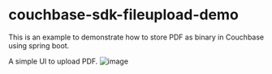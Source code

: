 # couchbase-sdk-fileupload-demo
This is an example to demonstrate how to store PDF as binary in Couchbase using spring boot.

A simple UI to upload PDF.
![image](https://user-images.githubusercontent.com/106691047/192019529-739b2135-17e0-4bce-b033-e24c672e528c.png)
